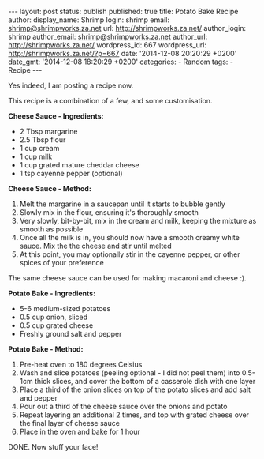 --- layout: post status: publish published: true title: Potato Bake
Recipe author: display\_name: Shrimp login: shrimp email:
shrimp@shrimpworks.za.net url: http://shrimpworks.za.net/ author\_login:
shrimp author\_email: shrimp@shrimpworks.za.net author\_url:
http://shrimpworks.za.net/ wordpress\_id: 667 wordpress\_url:
http://shrimpworks.za.net/?p=667 date: '2014-12-08 20:20:29 +0200'
date\_gmt: '2014-12-08 18:20:29 +0200' categories: - Random tags: -
Recipe ---

Yes indeed, I am posting a recipe now.

This recipe is a combination of a few, and some customisation.

**Cheese Sauce - Ingredients:**

-   2 Tbsp margarine
-   2.5 Tbsp flour
-   1 cup cream
-   1 cup milk
-   1 cup grated mature cheddar cheese
-   1 tsp cayenne pepper (optional)

**Cheese Sauce - Method:**

1.  Melt the margarine in a saucepan until it starts to bubble gently
2.  Slowly mix in the flour, ensuring it's thoroughly smooth
3.  Very slowly, bit-by-bit, mix in the cream and milk, keeping the
    mixture as smooth as possible
4.  Once all the milk is in, you should now have a smooth creamy
    white sauce. Mix the the cheese and stir until melted
5.  At this point, you may optionally stir in the cayenne pepper, or
    other spices of your preference

The same cheese sauce can be used for making macaroni and cheese :).

**Potato Bake - Ingredients:**

-   5-6 medium-sized potatoes
-   0.5 cup onion, sliced
-   0.5 cup grated cheese
-   Freshly ground salt and pepper

**Potato Bake - Method:**

1.  Pre-heat oven to 180 degrees Celsius
2.  Wash and slice potatoes (peeling optional - I did not peel them)
    into 0.5-1cm thick slices, and cover the bottom of a casserole dish
    with one layer
3.  Place a third of the onion slices on top of the potato slices and
    add salt and pepper
4.  Pour out a third of the cheese sauce over the onions and potato
5.  Repeat layering an additional 2 times, and top with grated cheese
    over the final layer of cheese sauce
6.  Place in the oven and bake for 1 hour

DONE. Now stuff your face!
